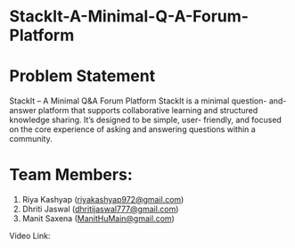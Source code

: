 # StackIt-A-Minimal-Q-A-Forum-Platform

# Problem Statement
StackIt – A Minimal Q&A Forum Platform
StackIt is a minimal question- and- answer platform that supports collaborative learning and structured knowledge sharing. It’s designed to be simple, user- friendly, and focused on the core experience of asking and answering questions within a community.

# Team Members:
1. Riya Kashyap (riyakashyap972@gmail.com)
2. Dhriti Jaswal (dhritijaswal777@gmail.com)
3. Manit Saxena (ManitHuMain@gmail.com)

Video Link: 
